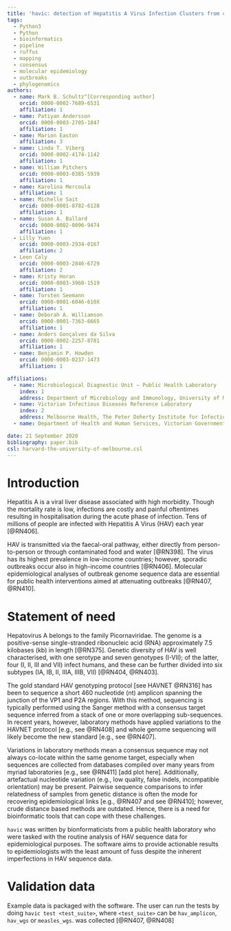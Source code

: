 ```yaml
---
title: 'havic: detection of Hepatitis A Virus Infection Clusters from clinical cDNA sequences'
tags:
  - Python3
  - Python
  - bioinformatics
  - pipeline
  - ruffus
  - mapping
  - consensus
  - molecular epidemiology
  - outbreaks
  - phylogenomics
authors:
  - name: Mark B. Schultz^[Corresponding author]
    orcid: 0000-0002-7689-6531
    affiliation: 1
  - name: Patiyan Andersson
    orcid: 0000-0003-2705-1847
    affiliation: 1
  - name: Marion Easton
    affiliation: 3
  - name: Linda T. Viberg
    orcid: 0000-0002-4174-1142
    affiliation: 1
  - name: William Pitchers
    orcid: 0000-0003-0385-5939
    affiliation: 1
  - name: Karolina Mercoula
    affiliation: 1
  - name: Michelle Sait
    orcid: 0000-0001-8782-6128
    affiliation: 1
  - name: Susan A. Ballard
    orcid: 0000-0002-0096-9474
    affiliation: 1
  - Lilly Yuen
    orcid: 0000-0003-2934-0167
    affiliation: 2
  - Leon Caly
    orcid: 0000-0003-2846-6729
    affiliation: 2
  - name: Kristy Horan
    orcid: 0000-0003-3960-1519
    affiliation: 1
  - name: Torsten Seemann
    orcid: 0000-0001-6046-610X
    affiliation: 1
  - name: Deborah A. Williamson
    orcid: 0000-0001-7363-6665
    affiliation: 1
  - name: Anders Gonçalves da Silva
    orcid: 0000-0002-2257-8781
    affiliation: 1
  - name: Benjamin P. Howden
    orcid: 0000-0003-0237-1473
    affiliation: 1

affiliations:
  - name: Microbiological Diagnostic Unit – Public Health Laboratory
    index: 1
    address: Department of Microbiology and Immunology, University of Melbourne at The Peter Doherty Institute for Infection and Immunity, 792 Elizabeth Street, Melbourne, Victoria, Australia, 3000
  - name: Victorian Infectious Diseases Reference Laboratory
    index: 2
    address: Melbourne Health, The Peter Doherty Institute for Infection and Immunity, 792 Elizabeth Street, Melbourne, Victoria, Australia, 3000
  - name: Department of Health and Human Services, Victorian Government, Australia

date: 21 September 2020
bibliography: paper.bib
csl: harvard-the-university-of-melbourne.csl
---
```


# Introduction

Hepatitis A is a viral liver disease associated with high morbidity.  Though the mortality rate is low, infections are costly and painful oftentimes resulting in hospitalisation during the acute phase of infection.  Tens of millions of people are infected with Hepatitis A Virus (HAV) each year [@RN406].  

HAV is transmitted via the faecal-oral pathway, either directly from person-to-person or through contaminated food and water [@RN398].  The virus has its highest prevalence in low-income countries; however, sporadic outbreaks occur also in high-income countries [@RN406].  Molecular epidemiological analyses of outbreak genome sequence data are essential for public health interventions aimed at attenuating outbreaks [@RN407, @RN410].  

# Statement of need

Hepatovirus A belongs to the family Picornaviridae.  The genome is a positive-sense single-stranded ribonucleic acid (RNA) approximately 7.5 kilobases (kb) in length [@RN375].  Genetic diversity of HAV is well characterised, with one serotype and seven genotypes (I-VII); of the latter, four (I, II, III and VII) infect humans, and these can be further divided into six subtypes (IA, IB, II, IIIA, IIIB, VII) [@RN404, @RN403].  

The gold standard HAV genotyping protocol [see HAVNET @RN316] has been to sequence a short 460 nucleotide (nt) amplicon spanning the junction of the VP1 and P2A regions.  With this method, sequencing is typically performed using the Sanger method with a consensus target sequence inferred from a stack of one or more overlapping sub-sequences.  In recent years, however, laboratory methods have applied variations to the HAVNET protocol [e.g., see @RN408] and whole genome sequencing will likely become the new standard [e.g., see @RN407].  

Variations in laboratory methods mean a consensus sequence may not always co-locate within the same genome target, especially when sequences are collected from databases compiled over many years from myriad laboratories [e.g., see @RN411] [add plot here].  Additionally, artefactual nucleotide variation (e.g., low quality, false indels, incompatible orientation) may be present.  Pairwise sequence comparisons to infer relatedness of samples from genetic distance is often the mode for recovering epidemiological links [e.g., @RN407 and see @RN410]; however, crude distance based methods are outdated.  Hence, there is a need for bioinformatic tools that can cope with these challenges.

`havic` was written by bionformaticists from a public health laboratory who were tasked with the routine analysis of HAV sequence data for epidemiological purposes.  The software aims to provide actionable results to epidemiologists with the least amount of fuss despite the inherent imperfections in HAV sequence data.  


# Validation data

Example data is packaged with the software.  The user can run the tests by doing `havic test <test_suite>`, where `<test_suite>` can be `hav_amplicon`, `hav_wgs` or `measles_wgs`.  was collected [@RN407, @RN408]